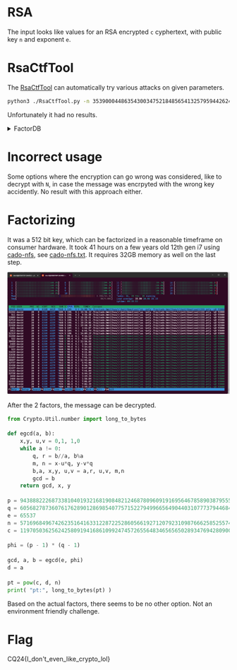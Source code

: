 # RSA

The input looks like values for an RSA encrypted `c` cyphertext, with public key `n` and exponent `e`.

# RsaCtfTool

The [RsaCtfTool](https://github.com/RsaCtfTool/RsaCtfTool) can automatically try various attacks on given parameters.


```bash
python3 ./RsaCtfTool.py -n 35390004486354300347521848565413257959442624589297688131017877221807025004928966206454752329594506530598099849274956709610488234955109039874355077958460196991750855650029096905451 -e 65537 --uncipher 34976328528100445602888072790831380493399287679380757676967266152942525578548886648293955777757882335796410272725253490310142371251759362170135820927390507970457244397459500624458
```

Unfortunately it had no results.

<details>
  <summary>FactorDB</summary>
  
The [FactorDB]() had no results during the competition, I added the factors afterwards.
  
</details>

# Incorrect usage

Some options where the encryption can go wrong was considered, like to decrypt with `N`, in case the message was encrpyted with the wrong key accidently. No result with this approach either.

# Factorizing

It was a 512 bit key, which can be factorized in a reasonable timeframe on consumer hardware. It took 41 hours on a few years old 12th gen i7 using [cado-nfs](https://cado-nfs.gitlabpages.inria.fr/), see [cado-nfs.txt](workdir/cado-nfs.txt). It requires 32GB memory as well on the last step.


![](screenshots/1.png)

After the 2 factors, the message can be decrypted.

```python
from Crypto.Util.number import long_to_bytes

def egcd(a, b):
    x,y, u,v = 0,1, 1,0
    while a != 0:
        q, r = b//a, b%a
        m, n = x-u*q, y-v*q
        b,a, x,y, u,v = a,r, u,v, m,n
        gcd = b
    return gcd, x, y

p = 94388822268733810401932168190848212468780960919169564678589038795551536041749
q = 60568278736076176289012869854077571522794996656490440310777379446843782797079
e = 65537
n = 5716968496742623516416331228722528605661927120792310987666258525574498830284283198836430550352603645400219292989985250503580573632834390794855851339251171
c = 1197050362562425809194168610992474572655648346565650289347694280900334333591569620938463679357389188065755581341607617632838824749892067214155896127335676

phi = (p - 1) * (q - 1)

gcd, a, b = egcd(e, phi)
d = a

pt = pow(c, d, n)
print( "pt:", long_to_bytes(pt) )
```

Based on the actual factors, there seems to be no other option. Not an environment friendly challenge.

# Flag

CQ24{I_don't_even_like_crypto_lol}